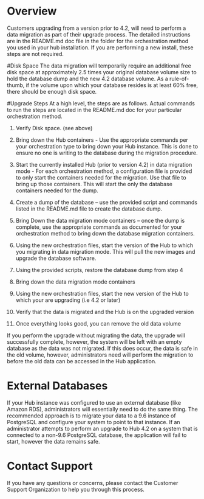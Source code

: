# Overview
Customers upgrading from a version prior to 4.2, will need to perform a data migration as part of their upgrade process.  The detailed instructions are in the README.md doc file in the folder for the orchestration method  you used in your hub installation.   If you are performing a new install, these steps are not required.
 
#Disk Space
The data migration will temporarily require an additional free disk space at approximately 2.5 times your original database volume size to hold the database dump and the new 4.2 database volume.    As a rule-of-thumb, if the volume upon which your database resides is at least  60% free, there should be enough disk space.
 
#Upgrade Steps
At a high level, the steps are as follows.   Actual commands to run the steps are located in the README.md doc for your particular orchestration method.
 
1. Verify Disk space.  (see above)
 
2. Bring down the Hub containers - Use the appropriate commands per your orchestration type to bring down your Hub instance.   This is  done to ensure no one is writing to the database during the migration procedure.
 
3. Start the currently installed Hub (prior to version 4.2) in data migration mode -  For each orchestration method, a configuration file is provided to only start the containers needed for the migration.  Use  that file to bring up those containers.   This will start the only the database containers needed for the dump.
 
4. Create a dump of the database – use the provided script and commands listed in the README.md file to create the database dump. 
 
5. Bring Down the data migration mode containers – once the dump is complete, use the appropriate commands as documented for your orchestration method to bring down the database migration containers.
 
6. Using the new orchestration files, start the version of the Hub to which you migrating in data migration mode.   This will pull  the new images and upgrade the database software. 
 
7. Using the provided scripts, restore the database dump from step 4
 
8. Bring down the data migration mode containers
 
9. Using the new orchestration files, start the new version of the Hub to which your are upgrading (i.e 4.2 or later)
 
10. Verify that the data is migrated and the Hub is on the upgraded version
 
11. Once everything looks good, you can remove the old data volume
 
If you perform the upgrade without migrating the data, the upgrade will successfully complete, however, the system will be left with an empty database as the data was not migrated.  If this does occur, the data is safe in the old volume, however, administrators need will perform the migration to before the old data can be accessed in the Hub application.
 
# External Databases
If your Hub instance was configured to use an external database (like Amazon RDS), administrators will essentially need to do the same thing.  The recommended approach is to migrate your data to a 9.6 instance of PostgreSQL and configure your system to point to that instance.   If an administrator attempts to perform an upgrade to Hub 4.2 on a system that is connected to a non-9.6 PostgreSQL database, the application will fail to start, however the data remains safe. 
 
# Contact Support
If you have any questions or concerns, please contact the Customer Support Organization to help you through this process.

